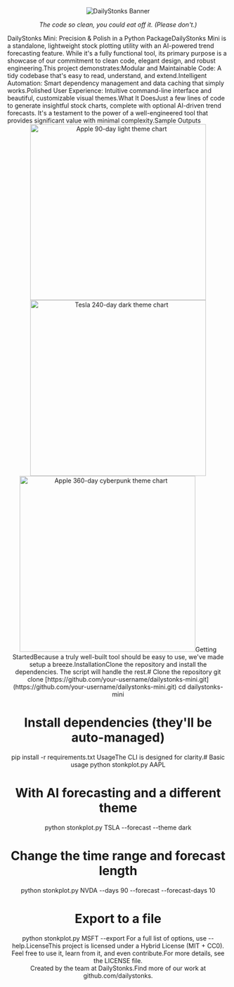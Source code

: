 <div align="center"><img src="https://github.com/whispr-dev/DailyStonks__mini/blob/main/assets/DailyStonks_preview.png?raw=true" alt="DailyStonks Banner"><p><i>The code so clean, you could eat off it. (Please don't.)</i></p></div>DailyStonks Mini: Precision & Polish in a Python PackageDailyStonks Mini is a standalone, lightweight stock plotting utility with an AI-powered trend forecasting feature. While it's a fully functional tool, its primary purpose is a showcase of our commitment to clean code, elegant design, and robust engineering.This project demonstrates:Modular and Maintainable Code: A tidy codebase that's easy to read, understand, and extend.Intelligent Automation: Smart dependency management and data caching that simply works.Polished User Experience: Intuitive command-line interface and beautiful, customizable visual themes.What It DoesJust a few lines of code to generate insightful stock charts, complete with optional AI-driven trend forecasts. It's a testament to the power of a well-engineered tool that provides significant value with minimal complexity.Sample Outputs<br><div align="center"><img src="github.com/whispr-dev/DailyStonks__mini/blob/main/assets/AAPL-90day-cybertheme-ai90-0fc.png" width="400" alt="Apple 90-day light theme chart"><img src="https://https://github.com/whispr-dev/DailyStonks__mini/blob/main/assets/TSLA-240day-darktheme-90fc.png?raw=true" width="400" alt="Tesla 240-day dark theme chart"><img src="ttps://github.com/whispr-dev/DailyStonks__mini/blob/main/assets/AAPL-360day-cybertheme-45fc.png?raw=true" width="400" alt="Apple 360-day cyberpunk theme chart" </div>Getting StartedBecause a truly well-built tool should be easy to use, we've made setup a breeze.InstallationClone the repository and install the dependencies. The script will handle the rest.# Clone the repository
git clone [https://github.com/your-username/dailystonks-mini.git](https://github.com/your-username/dailystonks-mini.git)
cd dailystonks-mini

# Install dependencies (they'll be auto-managed)
pip install -r requirements.txt
UsageThe CLI is designed for clarity.# Basic usage
python stonkplot.py AAPL

# With AI forecasting and a different theme
python stonkplot.py TSLA --forecast --theme dark

# Change the time range and forecast length
python stonkplot.py NVDA --days 90 --forecast --forecast-days 10

# Export to a file
python stonkplot.py MSFT --export
For a full list of options, use --help.LicenseThis project is licensed under a Hybrid License (MIT + CC0). Feel free to use it, learn from it, and even contribute.For more details, see the LICENSE file.<br>Created by the team at DailyStonks.Find more of our work at github.com/dailystonks.
